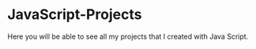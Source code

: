 # JavaScript-Projects
Here you will be able to see all my projects that I created with Java Script.
